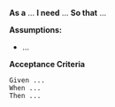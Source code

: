 **As a** ...
**I need** ...
**So that** ...

**Assumptions:**
* ...

**Acceptance Criteria**
```
Given ...
When ...
Then ...
```

